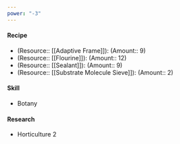 ```yaml
---
power: "-3"
---
```

#### Recipe
- (Resource:: [[Adaptive Frame]]): (Amount:: 9)
- (Resource:: [[Flourine]]): (Amount:: 12)
- (Resource:: [[Sealant]]): (Amount:: 9)
- (Resource:: [[Substrate Molecule Sieve]]): (Amount:: 2)

#### Skill
- Botany

#### Research
- Horticulture 2